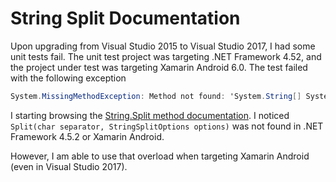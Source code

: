 # String Split Documentation

Upon upgrading from Visual Studio 2015 to Visual Studio 2017, I had some unit tests fail.
The unit test project was targeting .NET Framework 4.52, and the project under test was targeting Xamarin Android 6.0.
The test failed with the following exception

```csharp
System.MissingMethodException: Method not found: 'System.String[] System.String.Split(Char, System.StringSplitOptions)'.
```

I starting browsing the [String.Split method documentation](https://docs.microsoft.com/en-us/dotnet/api/system.string.split?view=netframework-4.5.2).
I noticed `Split(char separator, StringSplitOptions options)` was not found in .NET Framework 4.5.2 or Xamarin Android.

However, I am able to use that overload when targeting Xamarin Android (even in Visual Studio 2017).
